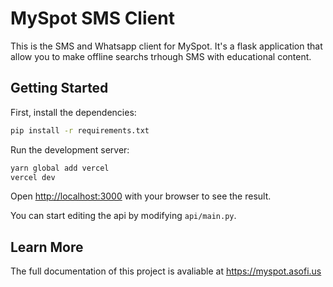# MySpot SMS Client

This is the SMS and Whatsapp client for MySpot. It's a flask application that allow you to make offline searchs trhough SMS with educational content.

## Getting Started

First, install the dependencies:

```bash
pip install -r requirements.txt
```

Run the development server:

```bash
yarn global add vercel
vercel dev
```

Open [http://localhost:3000](http://localhost:3000) with your browser to see the result.

You can start editing the api by modifying `api/main.py`.

## Learn More

The full documentation of this project is avaliable at https://myspot.asofi.us